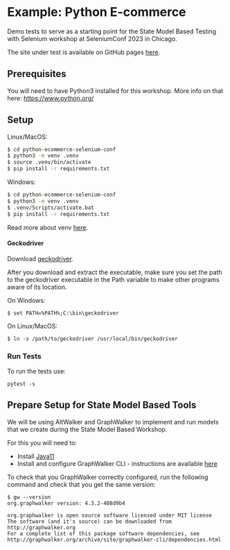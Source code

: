 # Example: Python E-commerce

Demo tests to serve as a starting point for the State Model Based Testing with Selenium workshop at SeleniumConf 2023 in Chicago. 

The site under test is available on GitHub pages [here](https://altwalker.github.io/jekyll-ecommerce/).

## Prerequisites

You will need to have Python3 installed for this workshop. More info on that here: https://www.python.org/


## Setup

Linux/MacOS:

```bash
$ cd python-ecommerce-selenium-conf
$ python3 -m venv .venv
$ source .venv/bin/activate
$ pip install -r requirements.txt
```

Windows:

```bash
$ cd python-ecommerce-selenium-conf
$ python3 -m venv .venv
$ .venv/Scripts/activate.bat
$ pip install -r requirements.txt
```

Read more about venv [here](https://docs.python.org/3/library/venv.html).

#### Geckodriver

Download [geckodriver](https://github.com/mozilla/geckodriver/releases).

After you download and extract the executable, make sure you set the path to the geckodriver executable in the Path variable to make other programs aware of its location.

On Windows:

```
$ set PATH=%PATH%;C:\bin\geckodriver
```

On Linux/MacOS:

```
$ ln -s /path/to/geckodriver /usr/local/bin/geckodriver
```
### Run Tests

To run the tests use:

```
pytest -s 
```

## Prepare Setup for State Model Based Tools

We will be using AltWalker and GraphWalker to implement and run models that we create during the State Model Based Workshop. 


For this you will need to:

- Install [Java11](https://openjdk.java.net/)
- Install and configure GraphWalker CLI - instructions are available [here](https://github.com/altwalker/graphwalker-installer)

To check that you GraphWalker correctly configured, run the following command and check that you get the same version:

```
$ gw --version
org.graphwalker version: 4.3.2-408d9b4

org.graphwalker is open source software licensed under MIT license
The software (and it's source) can be downloaded from http://graphwalker.org
For a complete list of this package software dependencies, see http://graphwalker.org/archive/site/graphwalker-cli/dependencies.html
```